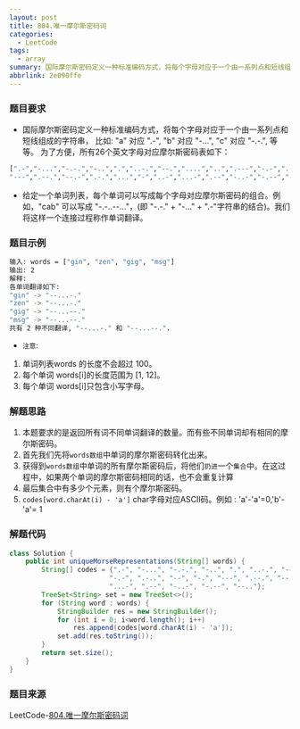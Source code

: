 ```yaml
---
layout: post
title: 804.唯一摩尔斯密码词
categories:
  - LeetCode
tags:
  - array
summary: 国际摩尔斯密码定义一种标准编码方式，将每个字母对应于一个由一系列点和短线组成的字符串。
abbrlink: 2e090ffe
---
```


### 题目要求
- 国际摩尔斯密码定义一种标准编码方式，将每个字母对应于一个由一系列点和短线组成的字符串， 比如: "a" 对应 ".-", "b" 对应 "-...", "c" 对应 "-.-.", 等等。
为了方便，所有26个英文字母对应摩尔斯密码表如下：
```sh
[".-","-...","-.-.","-..",".","..-.","--.","....","..",".---","-.-",".-..","--","-.",
"---",".--.","--.-",".-.","...","-","..-","...-",".--","-..-","-.--","--.."]
```
- 给定一个单词列表，每个单词可以写成每个字母对应摩尔斯密码的组合。例如，"cab" 可以写成 "-.-..--..."，(即 "-.-." + "-..." + ".-"字符串的结合)。我们将这样一个连接过程称作单词翻译。

### 题目示例
```sh
输入: words = ["gin", "zen", "gig", "msg"]
输出: 2
解释: 
各单词翻译如下:
"gin" -> "--...-."
"zen" -> "--...-."
"gig" -> "--...--."
"msg" -> "--...--."
共有 2 种不同翻译, "--...-." 和 "--...--.".
```
- `注意`:
1. 单词列表words 的长度不会超过 100。
1. 每个单词 words[i]的长度范围为 [1, 12]。
1. 每个单词 words[i]只包含小写字母。

### 解题思路
1. 本题要求的是返回所有词不同单词翻译的数量。而有些不同单词却有相同的摩尔斯密码。
1. 首先我们先将`words数组`中单词的摩尔斯密码转化出来。
1. 获得到`words数组`中单词的所有摩尔斯密码后，将他们`扔进`一个`集合`中。在这过程中，如果两个单词的摩尔斯密码相同的话，也不会重复计算
1. 最后集合中有多少个元素，则有个摩尔斯密码。
1. `codes[word.charAt(i) - 'a']` char字母对应ASCII码。例如 : 'a'-'a'=0,'b'-'a'= 1

### 解题代码
```java
class Solution {
    public int uniqueMorseRepresentations(String[] words) {
        String[] codes = {".-", "-...", "-.-.", "-..", ".", "..-.", "--.", "....", "..", ".---", 
                         "-.-", ".-..", "--", "-.", "---", ".--.", "--.-", ".-.", "...", "-", "..-",
                         "...-", ".--", "-..-", "-.--", "--.."};
        TreeSet<String> set = new TreeSet<>();
        for (String word : words) {
            StringBuilder res = new StringBuilder();
            for (int i = 0; i<word.length(); i++)
                res.append(codes[word.charAt(i) - 'a']);
            set.add(res.toString());
        }
        return set.size();
    }
}
```

### 题目来源
LeetCode-[804.唯一摩尔斯密码词](https://leetcode-cn.com/problems/unique-morse-code-words/)
